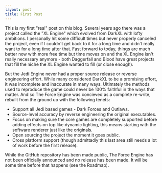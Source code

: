 ```yaml
---
layout: post
title: First Post
---
```


This is my first "real" post on this blog. Several years ago there was a project called the "XL Engine" which evolved from DarkXL with lofty ambitions. I personally hit some difficult times but never properly canceled the project, even if I couldn't get back to it for a long time and didn't really want to for a long time after that. Fast forward to today, things are much better now with more free time but time moves on and the XL Engine isn't really necessary anymore - both Daggerfall and Blood have great projects that fill the niche the XL Engine wanted to fill (or close enough).

But the Jedi Engine never had a proper source release or reverse engineering effort. While many considered DarkXL to be a promising effort, it was incomplete and inaccurate in many ways. Ultimately the methods used to reproduce the game could never be 100% faithful in the ways that matter. And so The Force Engine was concieved as a complete re-write, rebuilt from the ground up with the following tenets:
* Support all Jedi based games - Dark Forces and Outlaws.
* Source-level accuracy by reverse engineering the original executables.
* Focus on making sure the core games are completely supported before adding effects on top like dynamic lighting, this means starting with the software renderer just like the originals.
* Open sourcing the project the moment it goes public.
* Cross platform support (though admittadly this last area still needs a lot of work before the first release).

While the GitHub repository has been made public, The Force Engine has not been officially announced and no release has been made. It will be some time before that happens (see the Roadmap).

<script src="https://utteranc.es/client.js"
    repo="https://github.com/TheForceEngine/TheForceEngine.github.io"
    issue-term="title"
    label="Comment"
    theme="github-light"
    crossorigin="anonymous"
    async>
</script>
